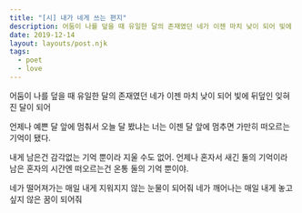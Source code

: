 ```yaml
---
title: "[시] 내가 네게 쓰는 편지"
description: 어둠이 나를 덮을 때 유일한 달의 존재였던 네가 이젠 마치 낮이 되어 빛에 뒤덮인 잊혀진 달이 되어
date: 2019-12-14
layout: layouts/post.njk
tags:
  - poet
  - love
---
```


어둠이 나를 덮을 때 유일한 달의 존재였던 네가
이젠 마치 낮이 되어 빛에 뒤덮인 잊혀진 달이 되어

언제나 예쁜 달 앞에 멈춰서 오늘 달 봤냐는 너는
이젠 달 앞에 멈추면 가만히 떠오르는 기억이 됐다.

내게 남은건 감각없는 기억 뿐이라 지울 수도 없어.
언제나 혼자서 새긴 둘의 기억이라
남은 혼자의 시간엔 떠오르는건
온통 둘의 기억 뿐이야.

네가 떨어져가는 매일 내게 지워지지 않는 눈물이 되어줘
네가 깨어나는 매일 내게 놓고 싶지 않은 꿈이 되어줘
